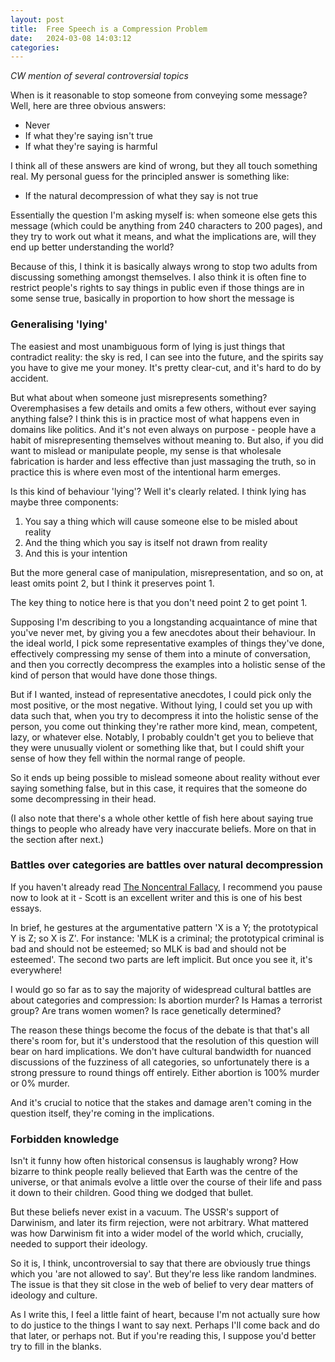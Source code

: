 ```yaml
---
layout: post
title:  Free Speech is a Compression Problem
date:   2024-03-08 14:03:12
categories: 
---
```


*CW mention of several controversial topics*

When is it reasonable to stop someone from conveying some message? Well, here are three obvious answers:
- Never
- If what they're saying isn't true
- If what they're saying is harmful

I think all of these answers are kind of wrong, but they all touch something real. My personal guess for the principled answer is something like:
- If the natural decompression of what they say is not true

Essentially the question I'm asking myself is: when someone else gets this message (which could be anything from 240 characters to 200 pages), and they try to work out what it means, and what the implications are, will they end up better understanding the world?

Because of this, I think it is basically always wrong to stop two adults from discussing something amongst themselves. I also think it is often fine to restrict people's rights to say things in public even if those things are in some sense true, basically in proportion to how short the message is 

### Generalising 'lying'

The easiest and most unambiguous form of lying is just things that contradict reality: the sky is red, I can see into the future, and the spirits say you have to give me your money. It's pretty clear-cut, and it's hard to do by accident.

But what about when someone just misrepresents something? Overemphasises a few details and omits a few others, without ever saying anything false? I think this is in practice most of what happens even in domains like politics. And it's not even always on purpose - people have a habit of misrepresenting themselves without meaning to. But also, if you did want to mislead or manipulate people, my sense is that wholesale fabrication is harder and less effective than just massaging the truth, so in practice this is where even most of the intentional harm emerges.

Is this kind of behaviour 'lying'? Well it's clearly related. I think lying has maybe three components:
1. You say a thing which will cause someone else to be misled about reality
2. And the thing which you say is itself not drawn from reality
3. And this is your intention

But the more general case of manipulation, misrepresentation, and so on, at least omits point 2, but I think it preserves point 1.

The key thing to notice here is that you don't need point 2 to get point 1. 

Supposing I'm describing to you a longstanding acquaintance of mine that you've never met, by giving you a few anecdotes about their behaviour. In the ideal world, I pick some representative examples of things they've done, effectively compressing my sense of them into a minute of conversation, and then you correctly decompress the examples into a holistic sense of the kind of person that would have done those things.

But if I wanted, instead of representative anecdotes, I could pick only the most positive, or the most negative. Without lying, I could set you up with data such that, when you try to decompress it into the holistic sense of the person, you come out thinking they're rather more kind, mean, competent, lazy, or whatever else. Notably, I probably couldn't get you to believe that they were unusually violent or something like that, but I could shift your sense of how they fell within the normal range of people.

So it ends up being possible to mislead someone about reality without ever saying something false, but in this case, it requires that the someone do some decompressing in their head.

(I also note that there's a whole other kettle of fish here about saying true things to people who already have very inaccurate beliefs. More on that in the section after next.)

### Battles over categories are battles over natural decompression

If you haven't already read [The Noncentral Fallacy](https://www.lesswrong.com/posts/yCWPkLi8wJvewPbEp/the-noncentral-fallacy-the-worst-argument-in-the-world), I recommend you pause now to look at it - Scott is an excellent writer and this is one of his best essays.

In brief, he gestures at the argumentative pattern 'X is a Y; the prototypical Y is Z; so X is Z'. For instance: 'MLK is a criminal; the prototypical criminal is bad and should not be esteemed; so MLK is bad and should not be esteemed'. The second two parts are left implicit. But once you see it, it's everywhere!

I would go so far as to say the majority of widespread cultural battles are about categories and compression: Is abortion murder? Is Hamas a terrorist group? Are trans women women? Is race genetically determined?

The reason these things become the focus of the debate is that that's all there's room for, but it's understood that the resolution of this question will bear on hard implications. We don't have cultural bandwidth for nuanced discussions of the fuzziness of all categories, so unfortunately there is a strong pressure to round things off entirely. Either abortion is 100% murder or 0% murder.

And it's crucial to notice that the stakes and damage aren't coming in the question itself, they're coming in the implications.

### Forbidden knowledge

Isn't it funny how often historical consensus is laughably wrong? How bizarre to think people really believed that Earth was the centre of the universe, or that animals evolve a little over the course of their life and pass it down to their children. Good thing we dodged that bullet.

But these beliefs never exist in a vacuum. The USSR's support of Darwinism, and later its firm rejection, were not arbitrary. What mattered was how Darwinism fit into a wider model of the world which, crucially, needed to support their ideology.

So it is, I think, uncontroversial to say that there are obviously true things which you 'are not allowed to say'. But they're less like random landmines. The issue is that they sit close in the web of belief to very dear matters of ideology and culture.

As I write this, I feel a little faint of heart, because I'm not actually sure how to do justice to the things I want to say next. Perhaps I'll come back and do that later, or perhaps not. But if you're reading this, I suppose you'd better try to fill in the blanks.